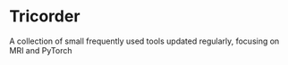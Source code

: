 # Tricorder
A collection of small frequently used tools updated regularly, focusing on MRI and PyTorch
